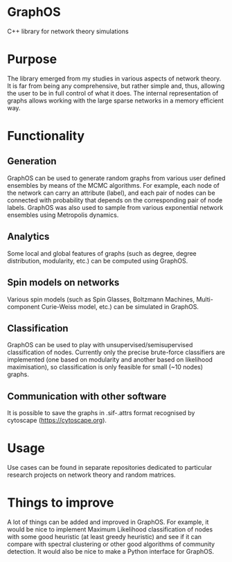 # GraphOS
C++ library for network theory simulations

# Purpose
The library emerged from my studies in various aspects of network theory. It is far from being any comprehensive, but rather simple and, thus, allowing the user to be in full control of what it does. The internal representation of graphs allows working with the large sparse networks in a memory efficient way.

# Functionality
## Generation
GraphOS can be used to generate random graphs from various user defined ensembles by means of the MCMC algorithms. For example, each node of the network can carry an attribute (label), and each pair of nodes can be connected with probability that depends on the corresponding pair of node labels. GraphOS was also used to sample from various exponential network ensembles using Metropolis dynamics.

## Analytics
Some local and global features of graphs (such as degree, degree distribution, modularity, etc.) can be computed using GraphOS.

## Spin models on networks
Various spin models (such as Spin Glasses, Boltzmann Machines, Multi-component Curie-Weiss model, etc.) can be simulated in GraphOS.

## Classification
GraphOS can be used to play with unsupervised/semisupervised classification of nodes. Currently only the precise brute-force classifiers are implemented (one based on modularity and another based on likelihood maximisation), so classification is only feasible for small (~10 nodes) graphs.

## Communication with other software
It is possible to save the graphs in .sif-.attrs format recognised by cytoscape (https://cytoscape.org).

# Usage
Use cases can be found in separate repositories dedicated to particular research projects on network theory and random matrices.

# Things to improve
A lot of things can be added and improved in GraphOS.
For example, it would be nice to implement Maximum Likelihood classification of nodes with some good heuristic (at least greedy heuristic) and see if it can compare with spectral clustering or other good algorithms of community detection. 
It would also be nice to make a Python interface for GraphOS.
